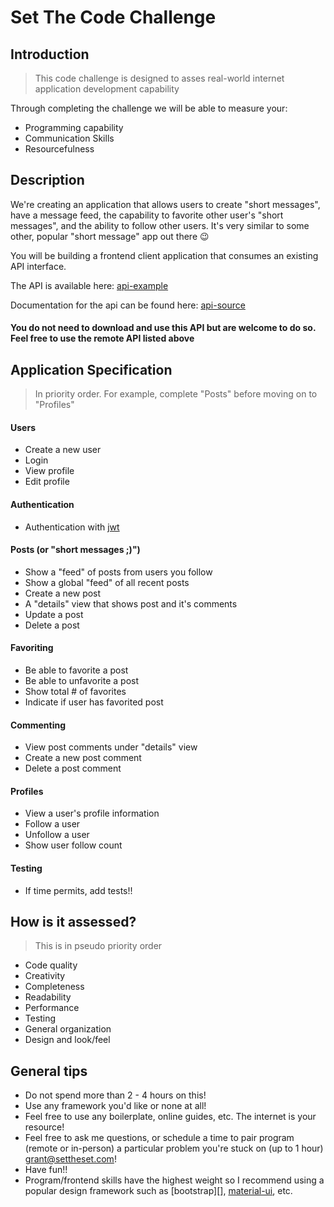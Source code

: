 # Set The Code Challenge

## Introduction

> This code challenge is designed to asses real-world internet application development capability

Through completing the challenge we will be able to measure your:

- Programming capability
- Communication Skills
- Resourcefulness

## Description

We're creating an application that allows users to create "short messages",
have a message feed, the capability to favorite other user's "short messages",
and the ability to follow other users. It's very similar to some other, popular
"short message" app out there 😉

You will be building a frontend client application that consumes an existing
API interface.

The API is available here: [api-example][]

Documentation for the api can be found here: [api-source][]

#### You do not need to download and use this API but are welcome to do so. Feel free to use the remote API listed above

## Application Specification

> In priority order. For example, complete "Posts" before moving on to "Profiles"

#### Users

- Create a new user
- Login
- View profile
- Edit profile

#### Authentication

- Authentication with [jwt][]

#### Posts (or "short messages ;)")

- Show a "feed" of posts from users you follow
- Show a global "feed" of all recent posts
- Create a new post
- A "details" view that shows post and it's comments
- Update a post
- Delete a post

#### Favoriting

- Be able to favorite a post
- Be able to unfavorite a post
- Show total # of favorites
- Indicate if user has favorited post

#### Commenting

- View post comments under "details" view
- Create a new post comment
- Delete a post comment

#### Profiles

- View a user's profile information
- Follow a user
- Unfollow a user
- Show user follow count

#### Testing

- If time permits, add tests!!

## How is it assessed?

> This is in pseudo priority order

- Code quality
- Creativity
- Completeness
- Readability
- Performance
- Testing
- General organization
- Design and look/feel

## General tips

- Do not spend more than 2 - 4 hours on this!
- Use any framework you'd like or none at all!
- Feel free to use any boilerplate, online guides, etc. The internet is your resource!
- Feel free to ask me questions, or schedule a time to pair program (remote or in-person) a particular problem you're stuck on (up to 1 hour) <grant@settheset.com>!
- Have fun!!
- Program/frontend skills have the highest weight so I recommend using a popular design framework such as [bootstrap][], [material-ui][], etc.

##

[client-example]: https://settheset.github.io/code-challenge-client

[client-source]: https://github.com/settheset/code-challenge-client

[api-example]: https://sts-code-challenge.herokuapp.com

[api-source]: https://github.com/settheset/code-challenge-api

[npm]: https://www.npmjs.com/

[yarn]: https://yarnpkg.com/

[node]: https://nodejs.org

[unix]: https://en.wikipedia.org/wiki/Unix_philosophy

[nvm]: https://github.com/creationix/nvm

[github-git]: https://help.github.com/articles/set-up-git/

[git]: https://git-scm.com/

[material-ui]: https://material.io/guidelines/

[boostrap]: http://getbootstrap.com/

[jwt]: https://jwt.io/
